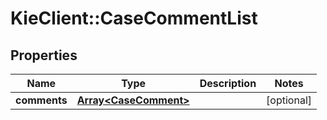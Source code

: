 # KieClient::CaseCommentList

## Properties
Name | Type | Description | Notes
------------ | ------------- | ------------- | -------------
**comments** | [**Array&lt;CaseComment&gt;**](CaseComment.md) |  | [optional] 


